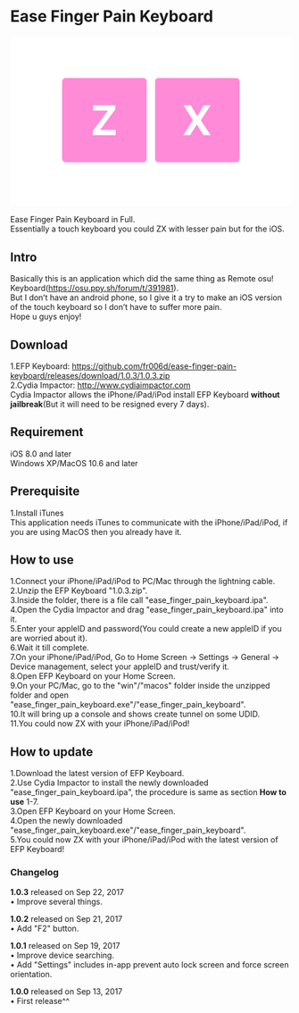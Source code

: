 # Ease Finger Pain Keyboard

![cover.png](https://github.com/fr006d/ease-finger-pain-keyboard/raw/master/cover.png)

Ease Finger Pain Keyboard in Full.  
Essentially a touch keyboard you could ZX with lesser pain but for the iOS.

## Intro
Basically this is an application which did the same thing as Remote osu! Keyboard(https://osu.ppy.sh/forum/t/391981).  
But I don’t have an android phone, so I give it a try to make an iOS version of the touch keyboard so I don’t have to suffer more pain.  
Hope u guys enjoy!  

## Download
1.EFP Keyboard: https://github.com/fr006d/ease-finger-pain-keyboard/releases/download/1.0.3/1.0.3.zip  
2.Cydia Impactor: http://www.cydiaimpactor.com  
Cydia Impactor allows the iPhone/iPad/iPod install EFP Keyboard **without jailbreak**(But it will need to be resigned every 7 days).  

## Requirement
iOS 8.0 and later  
Windows XP/MacOS 10.6 and later  

## Prerequisite  
1.Install iTunes  
This application needs iTunes to communicate with the iPhone/iPad/iPod, if you are using MacOS then you already have it.  

## How to use  
1.Connect your iPhone/iPad/iPod to PC/Mac through the lightning cable.  
2.Unzip the EFP Keyboard "1.0.3.zip".  
3.Inside the folder, there is a file call "ease_finger_pain_keyboard.ipa".  
4.Open the Cydia Impactor and drag "ease_finger_pain_keyboard.ipa" into it.  
5.Enter your appleID and password(You could create a new appleID if you are worried about it).  
6.Wait it till complete.  
7.On your iPhone/iPad/iPod, Go to Home Screen -> Settings -> General -> Device management, select your appleID and trust/verify it.  
8.Open EFP Keyboard on your Home Screen.  
9.On your PC/Mac, go to the "win"/"macos" folder inside the unzipped folder and open "ease_finger_pain_keyboard.exe"/"ease_finger_pain_keyboard".  
10.It will bring up a console and shows create tunnel on some UDID.  
11.You could now ZX with your iPhone/iPad/iPod!  

## How to update  
1.Download the latest version of EFP Keyboard.  
2.Use Cydia Impactor to install the newly downloaded "ease_finger_pain_keyboard.ipa", the procedure is same as section **How to use** 1-7.  
3.Open EFP Keyboard on your Home Screen.  
4.Open the newly downloaded "ease_finger_pain_keyboard.exe"/"ease_finger_pain_keyboard".  
5.You could now ZX with your iPhone/iPad/iPod with the latest version of EFP Keyboard!  

### Changelog
**1.0.3** released on Sep 22, 2017  
• Improve several things.  

**1.0.2** released on Sep 21, 2017  
• Add "F2" button.  

**1.0.1** released on Sep 19, 2017  
• Improve device searching.  
• Add "Settings" includes in-app prevent auto lock screen and force screen orientation.  

**1.0.0** released on Sep 13, 2017  
• First release^^  
